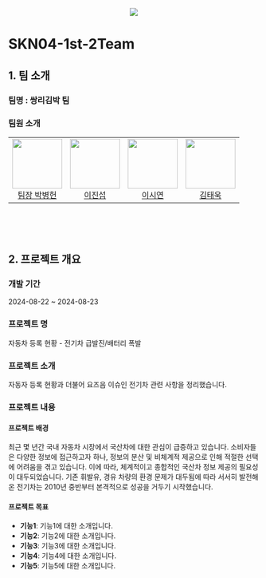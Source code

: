 <p align="center">
  <img src="https://private-user-images.githubusercontent.com/174983658/359888401-641c367d-ab91-410f-8687-11624d871d56.png?jwt=eyJhbGciOiJIUzI1NiIsInR5cCI6IkpXVCJ9.eyJpc3MiOiJnaXRodWIuY29tIiwiYXVkIjoicmF3LmdpdGh1YnVzZXJjb250ZW50LmNvbSIsImtleSI6ImtleTUiLCJleHAiOjE3MjQyNDI1MTAsIm5iZiI6MTcyNDI0MjIxMCwicGF0aCI6Ii8xNzQ5ODM2NTgvMzU5ODg4NDAxLTY0MWMzNjdkLWFiOTEtNDEwZi04Njg3LTExNjI0ZDg3MWQ1Ni5wbmc_WC1BbXotQWxnb3JpdGhtPUFXUzQtSE1BQy1TSEEyNTYmWC1BbXotQ3JlZGVudGlhbD1BS0lBVkNPRFlMU0E1M1BRSzRaQSUyRjIwMjQwODIxJTJGdXMtZWFzdC0xJTJGczMlMkZhd3M0X3JlcXVlc3QmWC1BbXotRGF0ZT0yMDI0MDgyMVQxMjEwMTBaJlgtQW16LUV4cGlyZXM9MzAwJlgtQW16LVNpZ25hdHVyZT02MjNjYTZjNTU1NDI5ZDBlYWE2MmMzNzljMDFjYTM2OGY1YTAzZTNhZmEzNjZmZTk4YmY3NDVmYWRlNGVlYzhjJlgtQW16LVNpZ25lZEhlYWRlcnM9aG9zdCZhY3Rvcl9pZD0wJmtleV9pZD0wJnJlcG9faWQ9MCJ9.iqPkZ71_ZxZ84lH3ucNb1GbMGBZB_kPkc5ztwdNqvk4">
</p>

# SKN04-1st-2Team
## 1. 팀 소개
### 팀명 : 쌍리김박 팀
### 팀원 소개
<table align="center">
  <tbody>
    <tr>
      <td align="center">
        <div>
          <img src="https://avatars.githubusercontent.com/u/123962719?v=4"width="100px;"height="100px;" alt=""/>
           <a href="https://github.com/BH1107"><div align=center>팀장 박병헌</div></a>
        </div>
      </td>
      <td align="center">
        <div>
          <img src="https://avatars.githubusercontent.com/u/133561847?v=4"width="100px;"height="100px;" alt=""/>
          <a href="https://github.com/jururuj"><div align=center>이진섭</div></a>
        </div>
      </td>
      <td align="center">
        <div>
          <img src="https://avatars.githubusercontent.com/u/156050645?v=4"width="100px;"height="100px;" alt=""/>
            <a href="https://github.com/lotusflwrr"><div align=center>이시연</div></a>
        </div>
      </td>
      <td align="center">
        <div>
          <img src="https://avatars.githubusercontent.com/u/174983658?s=400&u=5f1662f95ced679e306eeca0c47b6da33aed1f8f&v=4"width="100px;"height="100px;" alt=""/>
          <a href="https://github.com/Taeuk-Dog"><div align=center>김태욱</div></a>
        </div>
      </td>
    </tr>
  </tbody>
</table>

<br><br><br>

## 2. 프로젝트 개요 
### 개발 기간 
2024-08-22 ~ 2024-08-23
### 프로젝트 명 
자동차 등록 현황 - 전기차 급발진/배터리 폭발
### 프로젝트 소개 
자동자 등록 현황과 더불어 요즈음 이슈인 전기차 관련 사항을 정리했습니다.

### 프로젝트 내용 
#### 프로젝트 배경 
최근 몇 년간 국내 자동차 시장에서 국산차에 대한 관심이 급증하고 있습니다. 소비자들은 다양한 정보에 접근하고자 하나, 정보의 분산 및 비체계적 제공으로 인해 적절한 선택에 어려움을 겪고 있습니다. 이에 따라, 체계적이고 종합적인 국산차 정보 제공의 필요성이 대두되었습니다.
기존 휘발유, 경유 차량의 환경 문제가 대두됨에 따라 서서히 발전해온 전기차는 2010년 중반부터 본격적으로 성공을 거두기 시작했습니다.
#### 프로젝트 목표 
- **기능1**: 기능1에 대한 소개입니다.
- **기능2**: 기능2에 대한 소개입니다.
- **기능3**: 기능3에 대한 소개입니다.
- **기능4**: 기능4에 대한 소개입니다.
- **기능5**: 기능5에 대한 소개입니다.

<br><br><br>
